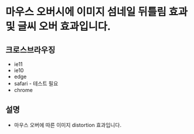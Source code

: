 # 마우스 오버시에 이미지 섬네일 뒤틀림 효과 및 글씨 오버 효과입니다.

## 크로스브라우징
- ie11
- ie10
- edge
- safari - 테스트 필요
- chrome


## 설명
- 마우스 오버에 따른 이미지 distortion 효과입니다.

